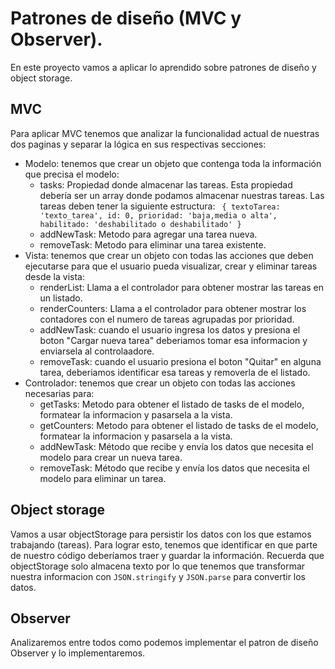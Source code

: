 # Patrones de diseño (MVC y Observer).
En este proyecto vamos a aplicar lo aprendido sobre patrones de diseño y object storage.

## MVC
Para aplicar MVC tenemos que analizar la funcionalidad actual de nuestras dos paginas y separar la lógica en sus respectivas secciones:
- Modelo: tenemos que crear un objeto que contenga toda la información que precisa el modelo:
    - tasks: Propiedad donde almacenar las tareas. Esta propiedad debería ser un array donde podamos almacenar nuestras tareas. Las tareas deben tener la siguiente estructura: ```
    {
        textoTarea: 'texto_tarea',
        id: 0,
        prioridad: 'baja,media o alta',
        habilitado: 'deshabilitado o deshabilitado'
    }```
    - addNewTask: Metodo para agregar una tarea nueva.
    - removeTask: Metodo para eliminar una tarea existente.
- Vista: tenemos que crear un objeto con todas las acciones que deben ejecutarse para que el usuario pueda visualizar, crear y eliminar tareas desde la vista:
    - renderList: Llama a el controlador para obtener mostrar las tareas en un listado.
    - renderCounters: Llama a el controlador para obtener mostrar los contadores con el numero de tareas agrupadas por prioridad.
    - addNewTask: cuando el usuario ingresa los datos y presiona el boton "Cargar nueva tarea" deberiamos tomar esa informacion y enviarsela al controlaadore.
    - removeTask: cuando el usuario presiona el boton "Quitar" en alguna tarea, deberiamos identificar esa tareas y removerla de el listado.
- Controlador: tenemos que crear un objeto con todas las acciones necesarias para:
    - getTasks: Metodo para obtener el listado de tasks de el modelo, formatear la informacion y pasarsela a la vista.
    - getCounters: Metodo para obtener el listado de tasks de el modelo, formatear la informacion y pasarsela a la vista.
    - addNewTask: Método que recibe y envía los datos que necesita el modelo para crear un nueva tarea.
    - removeTask: Método que recibe y envía los datos que necesita el modelo para eliminar un tarea.

## Object storage
Vamos a usar objectStorage para persistir los datos con los que estamos trabajando (tareas).
Para lograr esto, tenemos que identificar en que parte de nuestro código deberíamos traer y guardar la información.
Recuerda que objectStorage solo almacena texto por lo que tenemos que transformar nuestra 
informacion con `JSON.stringify` y `JSON.parse` para convertir los datos.

## Observer
Analizaremos entre todos como podemos implementar el patron de diseño Observer y lo implementaremos.